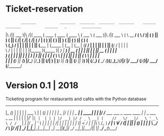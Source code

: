 # Ticket-reservation

           _______           _______  _______  _______  _______    ______   _______           ______   _       _________
|\     /|(  ___  )|\     /|(  ____ \(  ____ \(  ____ \(  ____ \  (  ___ \ (  ___  )|\     /|(  ___ \ ( \      \__   __/
( \   / )| (   ) || )   ( || (    \/| (    \/| (    \/| (    \/  | (   ) )| (   ) || )   ( || (   ) )| (         ) (   
 \ (_) / | |   | || |   | || (_____ | (_____ | (__    | (__      | (__/ / | |   | || |   | || (__/ / | |         | |   
  \   /  | |   | || |   | |(_____  )(_____  )|  __)   |  __)     |  __ (  | |   | || |   | ||  __ (  | |         | |   
   ) (   | |   | || |   | |      ) |      ) || (      | (        | (  \ \ | |   | || |   | || (  \ \ | |         | |   
   | |   | (___) || (___) |/\____) |/\____) || (____/\| )        | )___) )| (___) || (___) || )___) )| (____/\___) (___
   \_/   (_______)(_______)\_______)\_______)(_______/|/         |/ \___/ (_______)(_______)|/ \___/ (_______/\_______/
                                                                                                                       
# Version 0.1 | 2018
Ticketing program for restaurants and cafés with the Python database

 _____ _      _        _    ______                               _   _               _   _   _____  __  
|_   _(_)    | |      | |   | ___ \                             | | (_)             | | | | |  _  |/  | 
  | |  _  ___| | _____| |_  | |_/ /___  ___  ___ _ ____   ____ _| |_ _  ___  _ __   | | | | | |/' |`| | 
  | | | |/ __| |/ / _ \ __| |    // _ \/ __|/ _ \ '__\ \ / / _` | __| |/ _ \| '_ \  | | | | |  /| | | | 
  | | | | (__|   <  __/ |_  | |\ \  __/\__ \  __/ |   \ V / (_| | |_| | (_) | | | | \ \_/ / \ |_/ /_| |_
  \_/ |_|\___|_|\_\___|\__| \_| \_\___||___/\___|_|    \_/ \__,_|\__|_|\___/|_| |_|  \___/   \___(_)___/
                                                                                                        
